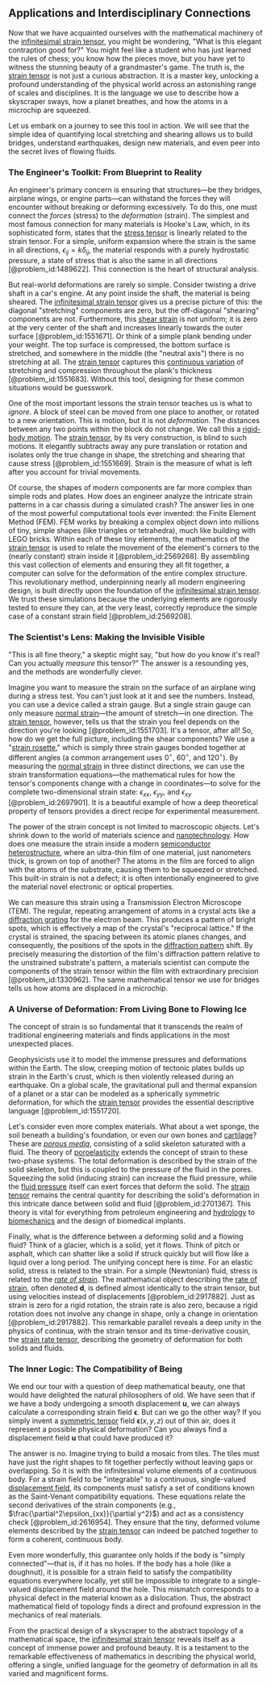 ## Applications and Interdisciplinary Connections

Now that we have acquainted ourselves with the mathematical machinery of the [infinitesimal strain tensor](@article_id:166717), you might be wondering, "What is this elegant contraption good for?" You might feel like a student who has just learned the rules of chess; you know how the pieces move, but you have yet to witness the stunning beauty of a grandmaster's game. The truth is, the [strain tensor](@article_id:192838) is not just a curious abstraction. It is a master key, unlocking a profound understanding of the physical world across an astonishing range of scales and disciplines. It is the language we use to describe how a skyscraper sways, how a planet breathes, and how the atoms in a microchip are squeezed.

Let us embark on a journey to see this tool in action. We will see that the simple idea of quantifying local stretching and shearing allows us to build bridges, understand earthquakes, design new materials, and even peer into the secret lives of flowing fluids.

### The Engineer's Toolkit: From Blueprint to Reality

An engineer's primary concern is ensuring that structures—be they bridges, airplane wings, or engine parts—can withstand the forces they will encounter without breaking or deforming excessively. To do this, one must connect the *forces* (stress) to the *deformation* (strain). The simplest and most famous connection for many materials is Hooke's Law, which, in its sophisticated form, states that the [stress tensor](@article_id:148479) is linearly related to the strain tensor. For a simple, uniform expansion where the strain is the same in all directions, $\epsilon_{ij} = k \delta_{ij}$, the material responds with a purely hydrostatic pressure, a state of stress that is also the same in all directions [@problem_id:1489622]. This connection is the heart of structural analysis.

But real-world deformations are rarely so simple. Consider twisting a drive shaft in a car's engine. At any point inside the shaft, the material is being sheared. The [infinitesimal strain tensor](@article_id:166717) gives us a precise picture of this: the diagonal "stretching" components are zero, but the off-diagonal "shearing" components are not. Furthermore, this [shear strain](@article_id:174747) is not uniform; it is zero at the very center of the shaft and increases linearly towards the outer surface [@problem_id:1551671]. Or think of a simple plank bending under your weight. The top surface is compressed, the bottom surface is stretched, and somewhere in the middle (the "neutral axis") there is no stretching at all. The [strain tensor](@article_id:192838) captures this [continuous variation](@article_id:270711) of stretching and compression throughout the plank's thickness [@problem_id:1551683]. Without this tool, designing for these common situations would be guesswork.

One of the most important lessons the strain tensor teaches us is what to *ignore*. A block of steel can be moved from one place to another, or rotated to a new orientation. This is motion, but it is not *deformation*. The distances between any two points within the block do not change. We call this a [rigid-body motion](@article_id:265301). The [strain tensor](@article_id:192838), by its very construction, is blind to such motions. It elegantly subtracts away any pure translation or rotation and isolates only the true change in shape, the stretching and shearing that cause stress [@problem_id:1551669]. Strain is the measure of what is left after you account for trivial movements.

Of course, the shapes of modern components are far more complex than simple rods and plates. How does an engineer analyze the intricate strain patterns in a car chassis during a simulated crash? The answer lies in one of the most powerful computational tools ever invented: the Finite Element Method (FEM). FEM works by breaking a complex object down into millions of tiny, simple shapes (like triangles or tetrahedra), much like building with LEGO bricks. Within each of these tiny elements, the mathematics of the [strain tensor](@article_id:192838) is used to relate the movement of the element's corners to the (nearly constant) strain inside it [@problem_id:2569268]. By assembling this vast collection of elements and ensuring they all fit together, a computer can solve for the deformation of the entire complex structure. This revolutionary method, underpinning nearly all modern engineering design, is built directly upon the foundation of the [infinitesimal strain tensor](@article_id:166717). We trust these simulations because the underlying elements are rigorously tested to ensure they can, at the very least, correctly reproduce the simple case of a constant strain field [@problem_id:2569208].

### The Scientist's Lens: Making the Invisible Visible

"This is all fine theory," a skeptic might say, "but how do you know it's real? Can you actually *measure* this tensor?" The answer is a resounding yes, and the methods are wonderfully clever.

Imagine you want to measure the strain on the surface of an airplane wing during a stress test. You can't just look at it and see the numbers. Instead, you can use a device called a strain gauge. But a single strain gauge can only measure [normal strain](@article_id:204139)—the amount of stretch—in one direction. The [strain tensor](@article_id:192838), however, tells us that the strain you feel depends on the direction you're looking [@problem_id:1551703]. It's a tensor, after all! So, how do we get the full picture, including the shear components? We use a "[strain rosette](@article_id:188047)," which is simply three strain gauges bonded together at different angles (a common arrangement uses $0^{\circ}$, $60^{\circ}$, and $120^{\circ}$). By measuring the [normal strain](@article_id:204139) in three distinct directions, we can use the strain transformation equations—the mathematical rules for how the tensor's components change with a change in coordinates—to solve for the complete two-dimensional strain state: $\epsilon_{xx}$, $\epsilon_{yy}$, and $\epsilon_{xy}$ [@problem_id:2697901]. It is a beautiful example of how a deep theoretical property of tensors provides a direct recipe for experimental measurement.

The power of the strain concept is not limited to macroscopic objects. Let's shrink down to the world of materials science and [nanotechnology](@article_id:147743). How does one measure the strain inside a modern [semiconductor heterostructure](@article_id:260111), where an ultra-thin film of one material, just nanometers thick, is grown on top of another? The atoms in the film are forced to align with the atoms of the substrate, causing them to be squeezed or stretched. This built-in strain is not a defect; it is often intentionally engineered to give the material novel electronic or optical properties.

We can measure this strain using a Transmission Electron Microscope (TEM). The regular, repeating arrangement of atoms in a crystal acts like a [diffraction grating](@article_id:177543) for the electron beam. This produces a pattern of bright spots, which is effectively a map of the crystal's "reciprocal lattice." If the crystal is strained, the spacing between its atomic planes changes, and consequently, the positions of the spots in the [diffraction pattern](@article_id:141490) shift. By precisely measuring the distortion of the film's diffraction pattern relative to the unstrained substrate's pattern, a materials scientist can compute the components of the strain tensor within the film with extraordinary precision [@problem_id:1330962]. The same mathematical tensor we use for bridges tells us how atoms are displaced in a microchip.

### A Universe of Deformation: From Living Bone to Flowing Ice

The concept of strain is so fundamental that it transcends the realm of traditional engineering materials and finds applications in the most unexpected places.

Geophysicists use it to model the immense pressures and deformations within the Earth. The slow, creeping motion of tectonic plates builds up strain in the Earth's crust, which is then violently released during an earthquake. On a global scale, the gravitational pull and thermal expansion of a planet or a star can be modeled as a spherically symmetric deformation, for which the [strain tensor](@article_id:192838) provides the essential descriptive language [@problem_id:1551720].

Let's consider even more complex materials. What about a wet sponge, the soil beneath a building's foundation, or even our own bones and [cartilage](@article_id:268797)? These are *[porous media](@article_id:154097)*, consisting of a solid skeleton saturated with a fluid. The theory of [poroelasticity](@article_id:174357) extends the concept of strain to these two-phase systems. The total deformation is described by the strain of the solid skeleton, but this is coupled to the pressure of the fluid in the pores. Squeezing the solid (inducing strain) can increase the fluid pressure, while the [fluid pressure](@article_id:269573) itself can exert forces that deform the solid. The [strain tensor](@article_id:192838) remains the central quantity for describing the solid's deformation in this intricate dance between solid and fluid [@problem_id:2701367]. This theory is vital for everything from petroleum engineering and [hydrology](@article_id:185756) to [biomechanics](@article_id:153479) and the design of biomedical implants.

Finally, what is the difference between a deforming solid and a flowing fluid? Think of a glacier, which is a solid, yet it flows. Think of pitch or asphalt, which can shatter like a solid if struck quickly but will flow like a liquid over a long period. The unifying concept here is *time*. For an elastic solid, stress is related to the strain. For a simple (Newtonian) fluid, stress is related to the *[rate of strain](@article_id:267504)*. The mathematical object describing the [rate of strain](@article_id:267504), often denoted $\boldsymbol{d}$, is defined almost identically to the strain tensor, but using velocities instead of displacements [@problem_id:2917882]. Just as strain is zero for a rigid rotation, the strain rate is also zero, because a rigid rotation does not involve any change in shape, only a change in orientation [@problem_id:2917882]. This remarkable parallel reveals a deep unity in the physics of continua, with the strain tensor and its time-derivative cousin, the [strain rate tensor](@article_id:197787), describing the geometry of deformation for both solids and fluids.

### The Inner Logic: The Compatibility of Being

We end our tour with a question of deep mathematical beauty, one that would have delighted the natural philosophers of old. We have seen that if we have a body undergoing a smooth displacement $\boldsymbol{u}$, we can always calculate a corresponding strain field $\boldsymbol{\epsilon}$. But can we go the other way? If you simply invent a [symmetric tensor](@article_id:144073) field $\boldsymbol{\epsilon}(x,y,z)$ out of thin air, does it represent a possible physical deformation? Can you always find a displacement field $\boldsymbol{u}$ that could have produced it?

The answer is no. Imagine trying to build a mosaic from tiles. The tiles must have just the right shapes to fit together perfectly without leaving gaps or overlapping. So it is with the infinitesimal volume elements of a continuous body. For a strain field to be "integrable" to a continuous, single-valued [displacement field](@article_id:140982), its components must satisfy a set of conditions known as the Saint-Venant compatibility equations. These equations relate the second derivatives of the strain components (e.g., $\frac{\partial^2\epsilon_{xx}}{\partial y^2}$) and act as a consistency check [@problem_id:2616954]. They ensure that the tiny, deformed volume elements described by the [strain tensor](@article_id:192838) can indeed be patched together to form a coherent, continuous body.

Even more wonderfully, this guarantee only holds if the body is "simply connected"—that is, if it has no holes. If the body has a hole (like a doughnut), it is possible for a strain field to satisfy the compatibility equations everywhere locally, yet still be impossible to integrate to a single-valued displacement field around the hole. This mismatch corresponds to a physical defect in the material known as a dislocation. Thus, the abstract mathematical field of topology finds a direct and profound expression in the mechanics of real materials.

From the practical design of a skyscraper to the abstract topology of a mathematical space, the [infinitesimal strain tensor](@article_id:166717) reveals itself as a concept of immense power and profound beauty. It is a testament to the remarkable effectiveness of mathematics in describing the physical world, offering a single, unified language for the geometry of deformation in all its varied and magnificent forms.
